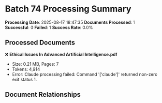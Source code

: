 # Batch 74 Processing Summary

**Processing Date**: 2025-08-17 18:47:35
**Documents Processed**: 1
**Successful**: 0
**Failed**: 1
**Success Rate**: 0.0%

## Processed Documents

❌ **Ethical Issues In Advanced Artificial Intelligence.pdf**
   - Size: 0.21 MB, Pages: 7
   - Tokens: 4,914
   - Error: Claude processing failed: Command '['claude']' returned non-zero exit status 1.

## Document Relationships
